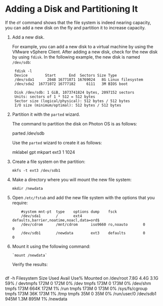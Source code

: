 # Adding a Disk and Partitioning It

If the `df` command shows that the file system is indeed nearing capacity, you can add a new disk on the fly and partition it to increase capacity. 

1. Add a new disk. 
    
    For example, you can add a new disk to a virtual machine by using the VMware vSphere Client. After adding a new disk, check for the new disk by using `fdisk`. In the following example, the new disk is named `/dev/sdb`:
    
    	fdisk -l
    	Device        Start      End  Sectors Size Type
    	/dev/sda1      2048 16771071 16769024   8G Linux filesystem
    	/dev/sda2  16771072 16777182     6111   3M BIOS boot
    	
    	Disk /dev/sdb: 1 GiB, 1073741824 bytes, 2097152 sectors
    	Units: sectors of 1 * 512 = 512 bytes
    	Sector size (logical/physical): 512 bytes / 512 bytes
    	I/O size (minimum/optimal): 512 bytes / 512 bytes

1. Partition it with the `parted` wizard. 
    
    The command to partition the disk on Photon OS is as follows:

	parted /dev/sdb

    Use the `parted` wizard to create it as follows:

	mklabel gpt
	mkpart ext3 1 1024

1. Create a file system on the partition:

	   mkfs -t ext3 /dev/sdb1

1. Make a directory where you will mount the new file system: 

	   mkdir /newdata

1. Open `/etc/fstab` and add the new file system with the options that you require:

    ```
       	#system mnt-pt  type    options dump    fsck
       	/dev/sda1       /       ext4    defaults,barrier,noatime,noacl,data=ord$
       	/dev/cdrom      /mnt/cdrom      iso9660 ro,noauto       0       0
       	/dev/sdb1       /newdata        ext3    defaults        0		0
    ```

1. Mount it using the following command: 

	   `mount /newdata`

    Verify the results: 
	
    ```
df -h
	Filesystem      Size  Used Avail Use% Mounted on
	/dev/root       7.8G  4.4G  3.1G  59% /
	devtmpfs        172M     0  172M   0% /dev
	tmpfs           173M     0  173M   0% /dev/shm
	tmpfs           173M  664K  172M   1% /run
	tmpfs           173M     0  173M   0% /sys/fs/cgroup
	tmpfs           173M   36K  173M   1% /tmp
	tmpfs            35M     0   35M   0% /run/user/0
	/dev/sdb1       945M  1.3M  895M   1% /newdata
```

